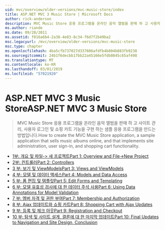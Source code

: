 ```yaml
---
uid: mvc/overview/older-versions/mvc-music-store/index
title: ASP.NET MVC 3 Music Store | Microsoft Docs
author: rick-anderson
description: MVC Music Store 응용 프로그램을 온라인 음악 앨범을 판매 하 고 사용자 로그인 사이트 관리를 구현 하는 샘플 응용 프로그램을 만드는 방법은 중...
ms.author: riande
ms.date: 09/28/2011
ms.assetid: f016a6b4-2a38-4e83-8c34-f6d7f2b49ba2
msc.legacyurl: /mvc/overview/older-versions/mvc-music-store
msc.type: chapter
ms.openlocfilehash: 4ba5cfb737027d337606afdfb4b804b883fb9238
ms.sourcegitcommit: 24b1f6decbb17bb22a45166e5fdb0845c65af498
ms.translationtype: MT
ms.contentlocale: ko-KR
ms.lasthandoff: 03/01/2019
ms.locfileid: "57021920"
---
```

<a name="aspnet-mvc-3-music-store"></a><span data-ttu-id="b1835-103">ASP.NET MVC 3 Music Store</span><span class="sxs-lookup"><span data-stu-id="b1835-103">ASP.NET MVC 3 Music Store</span></span>
====================
> <span data-ttu-id="b1835-104">MVC Music Store 응용 프로그램을 온라인 음악 앨범을 판매 하 고 사이트 관리, 사용자 로그인 및 쇼핑 카트 기능을 구현 하는 샘플 응용 프로그램을 만드는 방법입니다.</span><span class="sxs-lookup"><span data-stu-id="b1835-104">How to create the MVC Music Store application, a sample application that sells music albums online, and that implements site administration, user sign-in, and shopping cart functionality.</span></span>


- [<span data-ttu-id="b1835-105">1부: 개요 및 파일-> 새 프로젝트</span><span class="sxs-lookup"><span data-stu-id="b1835-105">Part 1: Overview and File->New Project</span></span>](mvc-music-store-part-1.md)
- [<span data-ttu-id="b1835-106">2부: 컨트롤러</span><span class="sxs-lookup"><span data-stu-id="b1835-106">Part 2: Controllers</span></span>](mvc-music-store-part-2.md)
- [<span data-ttu-id="b1835-107">3 부: 보기 및 ViewModels</span><span class="sxs-lookup"><span data-stu-id="b1835-107">Part 3: Views and ViewModels</span></span>](mvc-music-store-part-3.md)
- [<span data-ttu-id="b1835-108">4 부: 모델 및 데이터 액세스</span><span class="sxs-lookup"><span data-stu-id="b1835-108">Part 4: Models and Data Access</span></span>](mvc-music-store-part-4.md)
- [<span data-ttu-id="b1835-109">5 부: 폼 편집 및 템플릿</span><span class="sxs-lookup"><span data-stu-id="b1835-109">Part 5: Edit Forms and Templating</span></span>](mvc-music-store-part-5.md)
- [<span data-ttu-id="b1835-110">6 부: 모델 유효성 검사에 대 한 데이터 주석 사용</span><span class="sxs-lookup"><span data-stu-id="b1835-110">Part 6: Using Data Annotations for Model Validation</span></span>](mvc-music-store-part-6.md)
- [<span data-ttu-id="b1835-111">7 부: 멤버 자격 및 권한 부여</span><span class="sxs-lookup"><span data-stu-id="b1835-111">Part 7: Membership and Authorization</span></span>](mvc-music-store-part-7.md)
- [<span data-ttu-id="b1835-112">8 부: Ajax 업데이트와 쇼핑 카트</span><span class="sxs-lookup"><span data-stu-id="b1835-112">Part 8: Shopping Cart with Ajax Updates</span></span>](mvc-music-store-part-8.md)
- [<span data-ttu-id="b1835-113">9 부: 등록 및 체크 아웃</span><span class="sxs-lookup"><span data-stu-id="b1835-113">Part 9: Registration and Checkout</span></span>](mvc-music-store-part-9.md)
- [<span data-ttu-id="b1835-114">10 부: 탐색 및 사이트 설계, 결론에 대 한 마지막 업데이트</span><span class="sxs-lookup"><span data-stu-id="b1835-114">Part 10: Final Updates to Navigation and Site Design, Conclusion</span></span>](mvc-music-store-part-10.md)
